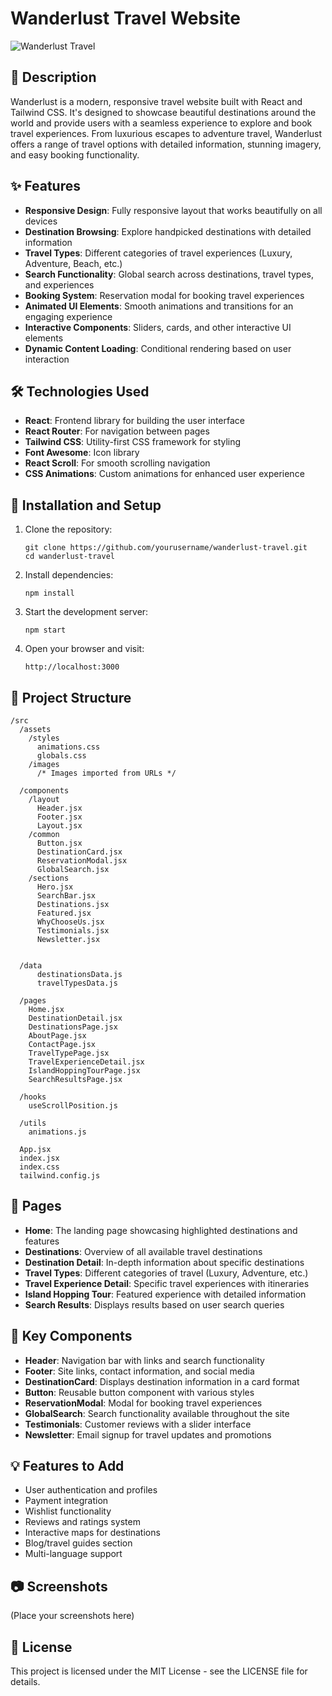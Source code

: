 # Wanderlust Travel Website

![Wanderlust Travel](https://i.ibb.co/dwLxwT3L/Background.jpg)

## 📝 Description

Wanderlust is a modern, responsive travel website built with React and Tailwind CSS. It's designed to showcase beautiful destinations around the world and provide users with a seamless experience to explore and book travel experiences. From luxurious escapes to adventure travel, Wanderlust offers a range of travel options with detailed information, stunning imagery, and easy booking functionality.

## ✨ Features

- **Responsive Design**: Fully responsive layout that works beautifully on all devices
- **Destination Browsing**: Explore handpicked destinations with detailed information
- **Travel Types**: Different categories of travel experiences (Luxury, Adventure, Beach, etc.)
- **Search Functionality**: Global search across destinations, travel types, and experiences
- **Booking System**: Reservation modal for booking travel experiences
- **Animated UI Elements**: Smooth animations and transitions for an engaging experience
- **Interactive Components**: Sliders, cards, and other interactive UI elements
- **Dynamic Content Loading**: Conditional rendering based on user interaction

## 🛠️ Technologies Used

- **React**: Frontend library for building the user interface
- **React Router**: For navigation between pages
- **Tailwind CSS**: Utility-first CSS framework for styling
- **Font Awesome**: Icon library
- **React Scroll**: For smooth scrolling navigation
- **CSS Animations**: Custom animations for enhanced user experience

## 🚀 Installation and Setup

1. Clone the repository:
   ```
   git clone https://github.com/yourusername/wanderlust-travel.git
   cd wanderlust-travel
   ```

2. Install dependencies:
   ```
   npm install
   ```

3. Start the development server:
   ```
   npm start
   ```

4. Open your browser and visit:
   ```
   http://localhost:3000
   ```

## 📂 Project Structure

```
/src
  /assets
    /styles
      animations.css
      globals.css
    /images
      /* Images imported from URLs */
  
  /components
    /layout
      Header.jsx
      Footer.jsx
      Layout.jsx
    /common
      Button.jsx
      DestinationCard.jsx
      ReservationModal.jsx
      GlobalSearch.jsx
    /sections
      Hero.jsx
      SearchBar.jsx
      Destinations.jsx
      Featured.jsx
      WhyChooseUs.jsx
      Testimonials.jsx
      Newsletter.jsx
 

  /data
      destinationsData.js
      travelTypesData.js
   
  /pages
    Home.jsx
    DestinationDetail.jsx
    DestinationsPage.jsx
    AboutPage.jsx
    ContactPage.jsx
    TravelTypePage.jsx
    TravelExperienceDetail.jsx
    IslandHoppingTourPage.jsx
    SearchResultsPage.jsx
  
  /hooks
    useScrollPosition.js
  
  /utils
    animations.js
  
  App.jsx
  index.jsx
  index.css
  tailwind.config.js
```

## 📱 Pages

- **Home**: The landing page showcasing highlighted destinations and features
- **Destinations**: Overview of all available travel destinations
- **Destination Detail**: In-depth information about specific destinations
- **Travel Types**: Different categories of travel (Luxury, Adventure, etc.)
- **Travel Experience Detail**: Specific travel experiences with itineraries
- **Island Hopping Tour**: Featured experience with detailed information
- **Search Results**: Displays results based on user search queries

## 🧩 Key Components

- **Header**: Navigation bar with links and search functionality
- **Footer**: Site links, contact information, and social media
- **DestinationCard**: Displays destination information in a card format
- **Button**: Reusable button component with various styles
- **ReservationModal**: Modal for booking travel experiences
- **GlobalSearch**: Search functionality available throughout the site
- **Testimonials**: Customer reviews with a slider interface
- **Newsletter**: Email signup for travel updates and promotions

## 💡 Features to Add

- User authentication and profiles
- Payment integration
- Wishlist functionality
- Reviews and ratings system
- Interactive maps for destinations
- Blog/travel guides section
- Multi-language support

## 📷 Screenshots

(Place your screenshots here)

## 📄 License

This project is licensed under the MIT License - see the LICENSE file for details.
